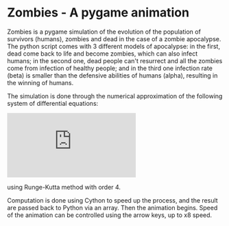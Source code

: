 # Zombies - A pygame animation
Zombies is a pygame simulation of the evolution of the population of survivors (humans), zombies and dead in the case of a zombie apocalypse.
The python script comes with 3 different models of apocalypse: in the first, dead come back to life and become zombies, which can also infect humans;
in the second one, dead people can't resurrect and all the zombies come from infection of healthy people; and in the third one infection rate (beta)
is smaller than the defensive abilities of humans (alpha), resulting in the winning of humans.

The simulation is done through the numerical approximation of the following system of differential equations:

![equation](http://latex.codecogs.com/gif.latex?%5Cleft%5C%7B%20%5Cbegin%7Barray%7D%7Bl%7D%20%5Cfrac%7BdS%7D%7Bdt%7D%20%3D%20%5Calpha%20S%20%5Cleft%28%20%5Cfrac%7BS&plus;R&plus;Z%7D%7Bc%7D%20%5Cright%29-%5Cbeta%20S%20Z-%5Cdelta%20S%20%5C%5C%20%5Cfrac%7BdZ%7D%7Bdt%7D%20%3D%20%5Cbeta%20S%20Z&plus;%5Cxi%20R-%5Calpha%20S%20Z-%5Csigma%20Z%20%5C%5C%20%5Cfrac%7BdR%7D%7Bdt%7D%20%3D%20%5Cdelta%20S&plus;%5Calpha%20S%20Z&plus;%5Csigma%20Z-%5Cxi%20R%5C%5C%20%5Cend%7Barray%7D%20%5Cright.)

using Runge-Kutta method with order 4.

Computation is done using Cython to speed up the process, and the result are passed back to Python via an array. Then the animation begins.
Speed of the animation can be controlled using the arrow keys, up to x8 speed.

